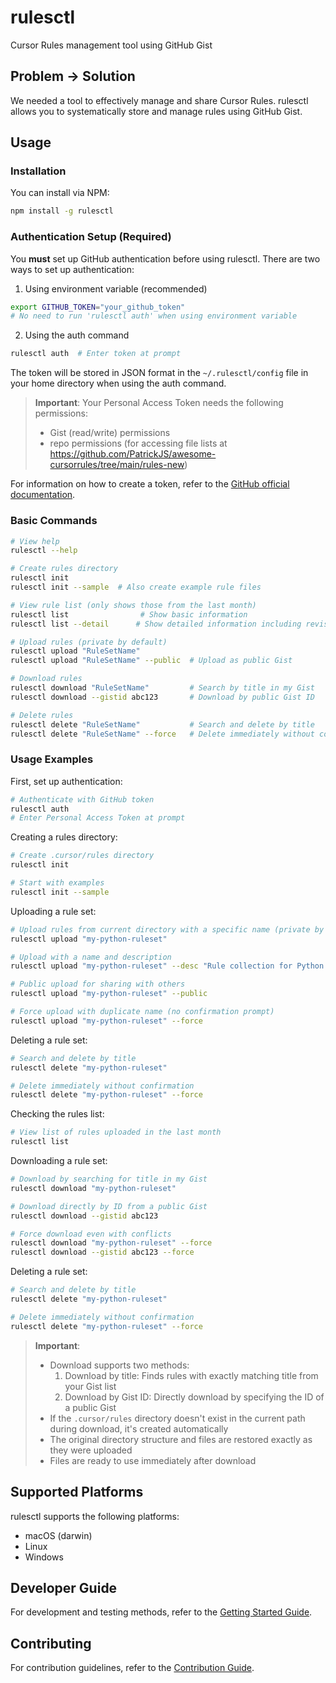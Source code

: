 # rulesctl

Cursor Rules management tool using GitHub Gist

## Problem → Solution

We needed a tool to effectively manage and share Cursor Rules. rulesctl allows you to systematically store and manage rules using GitHub Gist.

## Usage

### Installation

You can install via NPM:

```bash
npm install -g rulesctl
```

### Authentication Setup (Required)

You **must** set up GitHub authentication before using rulesctl. There are two ways to set up authentication:

1. Using environment variable (recommended)
```bash
export GITHUB_TOKEN="your_github_token"
# No need to run 'rulesctl auth' when using environment variable
```

2. Using the auth command
```bash
rulesctl auth  # Enter token at prompt
```

The token will be stored in JSON format in the `~/.rulesctl/config` file in your home directory when using the auth command.

> **Important**: Your Personal Access Token needs the following permissions:
> - Gist (read/write) permissions
> - repo permissions (for accessing file lists at https://github.com/PatrickJS/awesome-cursorrules/tree/main/rules-new)

For information on how to create a token, refer to the [GitHub official documentation](https://docs.github.com/en/authentication/keeping-your-account-and-data-secure/creating-a-personal-access-token).

### Basic Commands

```bash
# View help
rulesctl --help

# Create rules directory
rulesctl init
rulesctl init --sample  # Also create example rule files

# View rule list (only shows those from the last month)
rulesctl list                # Show basic information
rulesctl list --detail      # Show detailed information including revision

# Upload rules (private by default)
rulesctl upload "RuleSetName"
rulesctl upload "RuleSetName" --public  # Upload as public Gist

# Download rules
rulesctl download "RuleSetName"         # Search by title in my Gist
rulesctl download --gistid abc123       # Download by public Gist ID

# Delete rules
rulesctl delete "RuleSetName"           # Search and delete by title
rulesctl delete "RuleSetName" --force   # Delete immediately without confirmation
```

### Usage Examples

First, set up authentication:
```bash
# Authenticate with GitHub token
rulesctl auth
# Enter Personal Access Token at prompt
```

Creating a rules directory:
```bash
# Create .cursor/rules directory
rulesctl init

# Start with examples
rulesctl init --sample
```

Uploading a rule set:
```bash
# Upload rules from current directory with a specific name (private by default)
rulesctl upload "my-python-ruleset"

# Upload with a name and description
rulesctl upload "my-python-ruleset" --desc "Rule collection for Python projects"

# Public upload for sharing with others
rulesctl upload "my-python-ruleset" --public

# Force upload with duplicate name (no confirmation prompt)
rulesctl upload "my-python-ruleset" --force
```

Deleting a rule set:
```bash
# Search and delete by title
rulesctl delete "my-python-ruleset"

# Delete immediately without confirmation
rulesctl delete "my-python-ruleset" --force
```

Checking the rules list:
```bash
# View list of rules uploaded in the last month
rulesctl list
```

Downloading a rule set:
```bash
# Download by searching for title in my Gist
rulesctl download "my-python-ruleset"

# Download directly by ID from a public Gist
rulesctl download --gistid abc123

# Force download even with conflicts
rulesctl download "my-python-ruleset" --force
rulesctl download --gistid abc123 --force
```

Deleting a rule set:
```bash
# Search and delete by title
rulesctl delete "my-python-ruleset"

# Delete immediately without confirmation
rulesctl delete "my-python-ruleset" --force
```

> **Important**:
> - Download supports two methods:
>   1. Download by title: Finds rules with exactly matching title from your Gist list
>   2. Download by Gist ID: Directly download by specifying the ID of a public Gist
> - If the `.cursor/rules` directory doesn't exist in the current path during download, it's created automatically
> - The original directory structure and files are restored exactly as they were uploaded
> - Files are ready to use immediately after download

## Supported Platforms

rulesctl supports the following platforms:
- macOS (darwin)
- Linux
- Windows

## Developer Guide

For development and testing methods, refer to the [Getting Started Guide](docs/en/GET-STARTED.md).

## Contributing

For contribution guidelines, refer to the [Contribution Guide](docs/en/GET-STARTED.md#contributing). 
